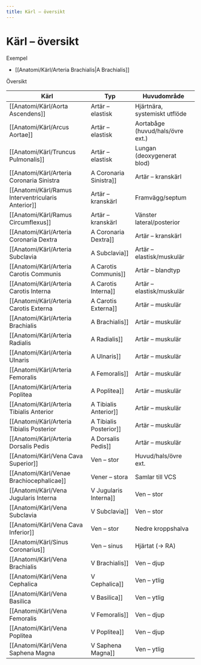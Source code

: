 ```yaml
---
title: Kärl – översikt
---
```


# Kärl – översikt

Exempel
- [[Anatomi/Kärl/Arteria Brachialis|A Brachialis]]

Översikt

| Kärl | Typ | Huvudområde |
|---|---|---|
| [[Anatomi/Kärl/Aorta Ascendens]] | Artär – elastisk | Hjärtnära, systemiskt utflöde |
| [[Anatomi/Kärl/Arcus Aortae]] | Artär – elastisk | Aortabåge (huvud/hals/övre ext.) |
| [[Anatomi/Kärl/Truncus Pulmonalis]] | Artär – elastisk | Lungan (deoxygenerat blod) |
| [[Anatomi/Kärl/Arteria Coronaria Sinistra|A Coronaria Sinistra]] | Artär – kranskärl | Hjärtats fram-/vänstersida |
| [[Anatomi/Kärl/Ramus Interventricularis Anterior]] | Artär – kranskärl | Framvägg/septum |
| [[Anatomi/Kärl/Ramus Circumflexus]] | Artär – kranskärl | Vänster lateral/posterior |
| [[Anatomi/Kärl/Arteria Coronaria Dextra|A Coronaria Dextra]] | Artär – kranskärl | Höger hjärthalva/nodalgrenar |
| [[Anatomi/Kärl/Arteria Subclavia|A Subclavia]] | Artär – elastisk/muskulär | Huvud/hals, bröstvägg, övre ext. |
| [[Anatomi/Kärl/Arteria Carotis Communis|A Carotis Communis]] | Artär – blandtyp | Hals (delas i ACI/ACE) |
| [[Anatomi/Kärl/Arteria Carotis Interna|A Carotis Interna]] | Artär – elastisk/muskulär | Hjärna, orbita |
| [[Anatomi/Kärl/Arteria Carotis Externa|A Carotis Externa]] | Artär – muskulär | Ansikte, skalp |
| [[Anatomi/Kärl/Arteria Brachialis|A Brachialis]] | Artär – muskulär | Överarm |
| [[Anatomi/Kärl/Arteria Radialis|A Radialis]] | Artär – muskulär | Underarm/hand (lateral) |
| [[Anatomi/Kärl/Arteria Ulnaris|A Ulnaris]] | Artär – muskulär | Underarm/hand (medial) |
| [[Anatomi/Kärl/Arteria Femoralis|A Femoralis]] | Artär – muskulär | Främre lår → underben |
| [[Anatomi/Kärl/Arteria Poplitea|A Poplitea]] | Artär – muskulär | Knä/underben |
| [[Anatomi/Kärl/Arteria Tibialis Anterior|A Tibialis Anterior]] | Artär – muskulär | Främre underben/fotrygg |
| [[Anatomi/Kärl/Arteria Tibialis Posterior|A Tibialis Posterior]] | Artär – muskulär | Bakre underben/fotsula |
| [[Anatomi/Kärl/Arteria Dorsalis Pedis|A Dorsalis Pedis]] | Artär – muskulär | Fotrygg |
| [[Anatomi/Kärl/Vena Cava Superior]] | Ven – stor | Huvud/hals/övre ext. |
| [[Anatomi/Kärl/Venae Brachiocephalicae]] | Vener – stora | Samlar till VCS |
| [[Anatomi/Kärl/Vena Jugularis Interna|V Jugularis Interna]] | Ven – stor | Hjärna/ansikte |
| [[Anatomi/Kärl/Vena Subclavia|V Subclavia]] | Ven – stor | Övre extremitet |
| [[Anatomi/Kärl/Vena Cava Inferior]] | Ven – stor | Nedre kroppshalva |
| [[Anatomi/Kärl/Sinus Coronarius]] | Ven – sinus | Hjärtat (→ RA) |
| [[Anatomi/Kärl/Vena Brachialis|V Brachialis]] | Ven – djup | Överarm |
| [[Anatomi/Kärl/Vena Cephalica|V Cephalica]] | Ven – ytlig | Laterala arm/underarm |
| [[Anatomi/Kärl/Vena Basilica|V Basilica]] | Ven – ytlig | Mediala arm/underarm |
| [[Anatomi/Kärl/Vena Femoralis|V Femoralis]] | Ven – djup | Lår |
| [[Anatomi/Kärl/Vena Poplitea|V Poplitea]] | Ven – djup | Underben/knä |
| [[Anatomi/Kärl/Vena Saphena Magna|V Saphena Magna]] | Ven – ytlig | Mediala ben/lår |
